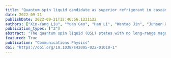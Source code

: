 ```yaml
---
title: "Quantum spin liquid candidate as superior refrigerant in cascade demagnetization cooling"
date: 2022-09-21
publishDate: 2022-09-21T12:46:56.123112Z
authors: ["Xin-Yang Liu", "Yuan Gao", "Han Li", "Wentao Jin", "Junsen Xiang", "Hai Jin", "Ziyu Chen", "Wei Li" , "Gang Su"]
publication_types: ["2"]
abstract: "The quantum spin liquid (QSL) states with no long-range magnetic order even down to zero temperature have recently raised intensive research interest. Here we propose that the spin frustration characteristic of the QSL candidates also make them superior magnetocaloric materials that exhibit prominent cooling effect, especially near the quantum critical points. By simulating the highly frustrated kagome and triangular lattice models, we reveal a significant magnetothermal pumping effect when combing quantum magnets with paramagnetic salts, which can be exploited to design a high-performance cascade demagnetization refrigerator. Moreover, with realistic magnetic compounds YbAlO3 and Na2BaCo(PO4)2, we find a giant enhancement in the cooling capacity characterized by a great increment rate, e.g., more than 200% when working between 3 K heat sink and 30 mK load. Our work thus paves a promising and viable way for the quantum spin cooling to promote the helium-free refrigeration useful in space applications and quantum technologies."
featured: True
publication: "Communications Physics"
doi: "https://doi.org/10.1038/s42005-022-01010-1"
---
```


